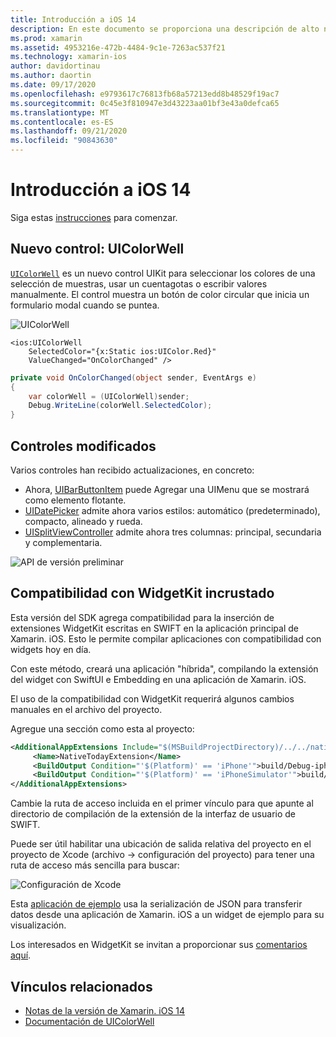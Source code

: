 ```yaml
---
title: Introducción a iOS 14
description: En este documento se proporciona una descripción de alto nivel de algunas API de iOS 14 para las que Xamarin proporciona enlaces de C#.
ms.prod: xamarin
ms.assetid: 4953216e-472b-4484-9c1e-7263ac537f21
ms.technology: xamarin-ios
author: davidortinau
ms.author: daortin
ms.date: 09/17/2020
ms.openlocfilehash: e9793617c76813fb68a57213edd8b48529f19ac7
ms.sourcegitcommit: 0c45e3f810947e3d43223aa01bf3e43a0defca65
ms.translationtype: MT
ms.contentlocale: es-ES
ms.lasthandoff: 09/21/2020
ms.locfileid: "90843630"
---
```

# <a name="introduction-to-ios-14"></a>Introducción a iOS 14

Siga estas [instrucciones](~/ios/platform/ios14/get-started.md) para comenzar.

## <a name="new-control-uicolorwell"></a>Nuevo control: UIColorWell

[`UIColorWell`](https://developer.apple.com/documentation/uikit/uicolorwell) es un nuevo control UIKit para seleccionar los colores de una selección de muestras, usar un cuentagotas o escribir valores manualmente. El control muestra un botón de color circular que inicia un formulario modal cuando se puntea.

![UIColorWell](ios14-images/colorwell.png)

```xaml
<ios:UIColorWell
    SelectedColor="{x:Static ios:UIColor.Red}"
    ValueChanged="OnColorChanged" />
```

```csharp
private void OnColorChanged(object sender, EventArgs e)
{
    var colorWell = (UIColorWell)sender; 
    Debug.WriteLine(colorWell.SelectedColor);
}
```

## <a name="modified-controls"></a>Controles modificados

Varios controles han recibido actualizaciones, en concreto:

- Ahora, [UIBarButtonItem](https://developer.apple.com/documentation/uikit/uibarbuttonitem) puede Agregar una UIMenu que se mostrará como elemento flotante.
- [UIDatePicker](https://developer.apple.com/documentation/uikit/uidatepicker) admite ahora varios estilos: automático (predeterminado), compacto, alineado y rueda.
- [UISplitViewController](https://developer.apple.com/documentation/uikit/uisplitviewcontroller) admite ahora tres columnas: principal, secundaria y complementaria.
 
![API de versión preliminar](~/media/shared/preview.png)

## <a name="embedded-widgetkit-support"></a>Compatibilidad con WidgetKit incrustado

Esta versión del SDK agrega compatibilidad para la inserción de extensiones WidgetKit escritas en SWIFT en la aplicación principal de Xamarin. iOS. Esto le permite compilar aplicaciones con compatibilidad con widgets hoy en día.

Con este método, creará una aplicación "híbrida", compilando la extensión del widget con SwiftUI e Embedding en una aplicación de Xamarin. iOS.

El uso de la compatibilidad con WidgetKit requerirá algunos cambios manuales en el archivo del proyecto.

Agregue una sección como esta al proyecto:

```xml
<AdditionalAppExtensions Include="$(MSBuildProjectDirectory)/../../native">
     <Name>NativeTodayExtension</Name>
     <BuildOutput Condition="'$(Platform)' == 'iPhone'">build/Debug-iphoneos</BuildOutput>
     <BuildOutput Condition="'$(Platform)' == 'iPhoneSimulator'">build/Debug-iphonesimulator</BuildOutput>
</AdditionalAppExtensions>
```

Cambie la ruta de acceso incluida en el primer vínculo para que apunte al directorio de compilación de la extensión de la interfaz de usuario de SWIFT.

Puede ser útil habilitar una ubicación de salida relativa del proyecto en el proyecto de Xcode (archivo → configuración del proyecto) para tener una ruta de acceso más sencilla para buscar:

![Configuración de Xcode](ios14-images/xcode-settings.png)

Esta [aplicación de ejemplo](https://github.com/chamons/xamarin-ios-swift-extension/blob/master/App/TestApplication/TestApplication.csproj#L143) usa la serialización de JSON para transferir datos desde una aplicación de Xamarin. iOS a un widget de ejemplo para su visualización.

Los interesados en WidgetKit se invitan a proporcionar sus [comentarios aquí](https://github.com/xamarin/xamarin-macios/issues/8933).

## <a name="related-links"></a>Vínculos relacionados

- [Notas de la versión de Xamarin. iOS 14](/xamarin/ios/release-notes/14/14.0)
- [Documentación de UIColorWell](https://developer.apple.com/documentation/uikit/uicolorwell)
